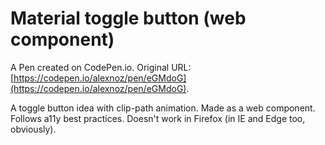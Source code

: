 # Material toggle button (web component)

A Pen created on CodePen.io. Original URL: [https://codepen.io/alexnoz/pen/eGMdoG](https://codepen.io/alexnoz/pen/eGMdoG).

A toggle button idea with clip-path animation. Made as a web component. Follows a11y best practices. Doesn't work in Firefox (in IE and Edge too, obviously).
